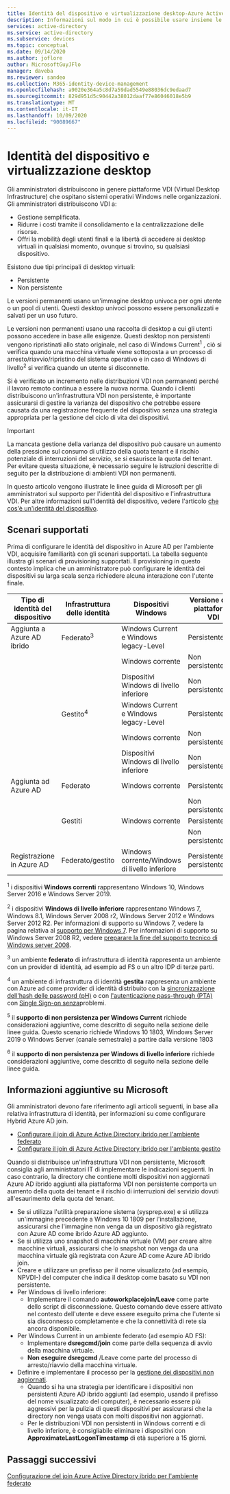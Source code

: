 ```yaml
---
title: Identità del dispositivo e virtualizzazione desktop-Azure Active Directory
description: Informazioni sul modo in cui è possibile usare insieme le identità dei dispositivi VDI e Azure AD
services: active-directory
ms.service: active-directory
ms.subservice: devices
ms.topic: conceptual
ms.date: 09/14/2020
ms.author: joflore
author: MicrosoftGuyJFlo
manager: daveba
ms.reviewer: sandeo
ms.collection: M365-identity-device-management
ms.openlocfilehash: a9020e364a5c8d7a59dad5549e88036dc9edaad7
ms.sourcegitcommit: 829d951d5c90442a38012daaf77e86046018e5b9
ms.translationtype: MT
ms.contentlocale: it-IT
ms.lasthandoff: 10/09/2020
ms.locfileid: "90089667"
---
```

# <a name="device-identity-and-desktop-virtualization"></a>Identità del dispositivo e virtualizzazione desktop

Gli amministratori distribuiscono in genere piattaforme VDI (Virtual Desktop Infrastructure) che ospitano sistemi operativi Windows nelle organizzazioni. Gli amministratori distribuiscono VDI a:

- Gestione semplificata.
- Ridurre i costi tramite il consolidamento e la centralizzazione delle risorse.
- Offri la mobilità degli utenti finali e la libertà di accedere ai desktop virtuali in qualsiasi momento, ovunque si trovino, su qualsiasi dispositivo.

Esistono due tipi principali di desktop virtuali:

- Persistente
- Non persistente

Le versioni permanenti usano un'immagine desktop univoca per ogni utente o un pool di utenti. Questi desktop univoci possono essere personalizzati e salvati per un uso futuro. 

Le versioni non permanenti usano una raccolta di desktop a cui gli utenti possono accedere in base alle esigenze. Questi desktop non persistenti vengono ripristinati allo stato originale, nel caso di Windows Current<sup>1</sup> , ciò si verifica quando una macchina virtuale viene sottoposta a un processo di arresto/riavvio/ripristino del sistema operativo e in caso di Windows di livello<sup>2</sup> si verifica quando un utente si disconnette.

Si è verificato un incremento nelle distribuzioni VDI non permanenti perché il lavoro remoto continua a essere la nuova norma. Quando i clienti distribuiscono un'infrastruttura VDI non persistente, è importante assicurarsi di gestire la varianza del dispositivo che potrebbe essere causata da una registrazione frequente del dispositivo senza una strategia appropriata per la gestione del ciclo di vita dei dispositivi.

> [!IMPORTANT]
> La mancata gestione della varianza del dispositivo può causare un aumento della pressione sul consumo di utilizzo della quota tenant e il rischio potenziale di interruzioni del servizio, se si esaurisce la quota del tenant. Per evitare questa situazione, è necessario seguire le istruzioni descritte di seguito per la distribuzione di ambienti VDI non permanenti.

In questo articolo vengono illustrate le linee guida di Microsoft per gli amministratori sul supporto per l'identità del dispositivo e l'infrastruttura VDI. Per altre informazioni sull'identità del dispositivo, vedere l'articolo [che cos'è un'identità del dispositivo](overview.md).

## <a name="supported-scenarios"></a>Scenari supportati

Prima di configurare le identità del dispositivo in Azure AD per l'ambiente VDI, acquisire familiarità con gli scenari supportati. La tabella seguente illustra gli scenari di provisioning supportati. Il provisioning in questo contesto implica che un amministratore può configurare le identità dei dispositivi su larga scala senza richiedere alcuna interazione con l'utente finale.

| Tipo di identità del dispositivo | Infrastruttura delle identità | Dispositivi Windows | Versione della piattaforma VDI | Supportato |
| --- | --- | --- | --- | --- |
| Aggiunta a Azure AD ibrido | Federato<sup>3</sup> | Windows Current e Windows legacy-Level | Persistente | Sì |
|   |   | Windows corrente | Non persistente | Sì<sup>5</sup> |
|   |   | Dispositivi Windows di livello inferiore | Non persistente | Sì<sup>6</sup> |
|   | Gestito<sup>4</sup> | Windows Current e Windows legacy-Level | Persistente | Sì |
|   |   | Windows corrente | Non persistente | No |
|   |   | Dispositivi Windows di livello inferiore | Non persistente | Sì<sup>6</sup> |
| Aggiunta ad Azure AD | Federato | Windows corrente | Persistente | No |
|   |   |   | Non persistente | No |
|   | Gestiti | Windows corrente | Persistente | No |
|   |   |   | Non persistente | No |
| Registrazione in Azure AD | Federato/gestito | Windows corrente/Windows di livello inferiore | Persistente/non persistente | Non applicabile |

<sup>1</sup> i dispositivi **Windows correnti** rappresentano Windows 10, Windows Server 2016 e Windows Server 2019.

<sup>2</sup> i dispositivi **Windows di livello inferiore** rappresentano Windows 7, Windows 8.1, Windows Server 2008 r2, Windows Server 2012 e Windows Server 2012 R2. Per informazioni di supporto su Windows 7, vedere la pagina relativa al [supporto per Windows 7](https://www.microsoft.com/microsoft-365/windows/end-of-windows-7-support). Per informazioni di supporto su Windows Server 2008 R2, vedere [preparare la fine del supporto tecnico di Windows server 2008](https://www.microsoft.com/cloud-platform/windows-server-2008).

<sup>3</sup> un ambiente **federato** di infrastruttura di identità rappresenta un ambiente con un provider di identità, ad esempio ad FS o un altro IDP di terze parti.

<sup>4</sup> un ambiente di infrastruttura di identità **gestita** rappresenta un ambiente con Azure ad come provider di identità distribuito con la [sincronizzazione dell'hash delle password (pH)](../hybrid/whatis-phs.md) o con [l'autenticazione pass-through (PTA)](../hybrid/how-to-connect-pta.md) con [Single Sign-on senza](../hybrid/how-to-connect-sso.md)problemi.

<sup>5</sup> il **supporto di non persistenza per Windows Current** richiede considerazioni aggiuntive, come descritto di seguito nella sezione delle linee guida. Questo scenario richiede Windows 10 1803, Windows Server 2019 o Windows Server (canale semestrale) a partire dalla versione 1803

<sup>6</sup> il **supporto di non persistenza per Windows di livello inferiore** richiede considerazioni aggiuntive, come descritto di seguito nella sezione delle linee guida.


## <a name="microsofts-guidance"></a>Informazioni aggiuntive su Microsoft

Gli amministratori devono fare riferimento agli articoli seguenti, in base alla relativa infrastruttura di identità, per informazioni su come configurare Hybrid Azure AD join.

- [Configurare il join di Azure Active Directory ibrido per l'ambiente federato](hybrid-azuread-join-federated-domains.md)
- [Configurare il join di Azure Active Directory ibrido per l'ambiente gestito](hybrid-azuread-join-managed-domains.md)

Quando si distribuisce un'infrastruttura VDI non persistente, Microsoft consiglia agli amministratori IT di implementare le indicazioni seguenti. In caso contrario, la directory che contiene molti dispositivi non aggiornati Azure AD ibrido aggiunti alla piattaforma VDI non persistente comporta un aumento della quota dei tenant e il rischio di interruzioni del servizio dovuti all'esaurimento della quota del tenant.

- Se si utilizza l'utilità preparazione sistema (sysprep.exe) e si utilizza un'immagine precedente a Windows 10 1809 per l'installazione, assicurarsi che l'immagine non venga da un dispositivo già registrato con Azure AD come ibrido Azure AD aggiunto.
- Se si utilizza uno snapshot di macchina virtuale (VM) per creare altre macchine virtuali, assicurarsi che lo snapshot non venga da una macchina virtuale già registrata con Azure AD come Azure AD ibrido join.
- Creare e utilizzare un prefisso per il nome visualizzato (ad esempio, NPVDI-) del computer che indica il desktop come basato su VDI non persistente.
- Per Windows di livello inferiore:
   - Implementare il comando **autoworkplacejoin/Leave** come parte dello script di disconnessione. Questo comando deve essere attivato nel contesto dell'utente e deve essere eseguito prima che l'utente si sia disconnesso completamente e che la connettività di rete sia ancora disponibile.
- Per Windows Current in un ambiente federato (ad esempio AD FS):
   - Implementare **dsregcmd/join** come parte della sequenza di avvio della macchina virtuale.
   - **Non eseguire dsregcmd** /Leave come parte del processo di arresto/riavvio della macchina virtuale.
- Definire e implementare il processo per la [gestione dei dispositivi non aggiornati](manage-stale-devices.md).
   - Quando si ha una strategia per identificare i dispositivi non persistenti Azure AD ibrido aggiunti (ad esempio, usando il prefisso del nome visualizzato del computer), è necessario essere più aggressivi per la pulizia di questi dispositivi per assicurarsi che la directory non venga usata con molti dispositivi non aggiornati.
   - Per le distribuzioni VDI non persistenti in Windows correnti e di livello inferiore, è consigliabile eliminare i dispositivi con **ApproximateLastLogonTimestamp** di età superiore a 15 giorni.
 
## <a name="next-steps"></a>Passaggi successivi

[Configurazione del join Azure Active Directory ibrido per l'ambiente federato](hybrid-azuread-join-federated-domains.md)
